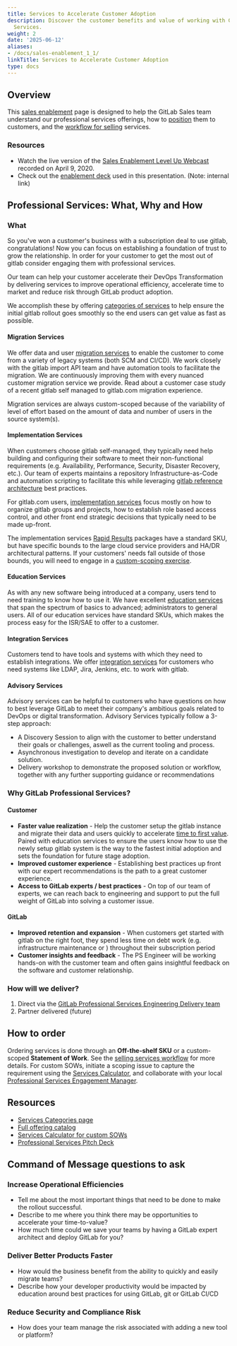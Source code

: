 ```yaml
---
title: Services to Accelerate Customer Adoption
description: Discover the customer benefits and value of working with GitLab Professional
  Services.
weight: 2
date: '2025-06-12'
aliases:
- /docs/sales-enablement_1_1/
linkTitle: Services to Accelerate Customer Adoption
type: docs
---
```


## Overview

This [sales enablement](/handbook/sales/training/sales-enablement-sessions/) page is designed to help the GitLab Sales team understand our professional services offerings, how to [position](/handbook/customer-success/professional-services-engineering/positioning/) them to customers, and the [workflow for selling](/handbook/customer-success/professional-services-engineering/selling/) services.

### Resources

- Watch the live version of the [Sales Enablement Level Up Webcast](https://youtu.be/_04S2JhVZ5A) recorded on April 9, 2020.
- Check out the [enablement deck](https://docs.google.com/presentation/d/1VGfUC85NO74S5qaaNZ1yQydhZL3Be4ofBTG52xr_LEA/edit#slide=id.) used in this presentation. (Note: internal link)

<!-- ## Learning Objectives

1. Why sell Professional Services?
1. Services Portfolio
1. Current state & improvements
1. Services: Positioning and Process
1. Where to go for help -->

## Professional Services: What, Why and How

### What

So you've won a customer's business with a subscription deal to use gitlab, congratulations! Now you can focus on establishing a foundation of trust to grow the relationship. In order for your customer to get the most out of gitlab consider engaging them with professional services.

Our team can help your customer accelerate their DevOps Transformation by delivering services to improve operational efficiency, accelerate time to market and reduce risk through GitLab product adoption.

We accomplish these by offering [categories of services](/services/) to help ensure the initial gitlab rollout goes smoothly so the end users can get value as fast as possible.

#### Migration Services

We offer data and user [migration services](/services/migration/) to enable the customer to come from a variety of legacy systems (both SCM and CI/CD). We work closely with the gitlab import API team and have automation tools to facilitate the migration. We are continuously improving them with every nuanced customer migration service we provide. Read about a customer case study of a recent gitlab self managed to gitlab.com migration experience.

Migration services are always custom-scoped because of the variability of level of effort based on the amount of data and number of users in the source system(s).

#### Implementation Services

When customers choose gitlab self-managed, they typically need help building and configuring their software to meet their non-functional requirements (e.g. Availability, Performance, Security, Disaster Recovery, etc.). Our team of experts maintains a repository Infrastructure-as-Code and automation scripting to facilitate this while leveraging [gitlab reference architecture](https://docs.gitlab.com/ee/administration/reference_architectures/) best practices.

For gitlab.com users, [implementation services](/services/implementation/) focus mostly on how to organize gitlab groups and projects, how to establish role based access control, and other front end strategic decisions that typically need to be made up-front.

The implementation services [Rapid Results](/services/rapid-results/) packages have a standard SKU, but have specific bounds to the large cloud service providers and HA/DR architectural patterns. If your customers' needs fall outside of those bounds, you will need to engage in a [custom-scoping exercise](/handbook/customer-success/professional-services-engineering/selling/#custom-scoped-services).

#### Education Services

As with any new software being introduced at a company, users tend to need training to know how to use it. We have excellent [education services](/services/education/) that span the spectrum of basics to advanced; administrators to general users. All of our education services have standard SKUs, which makes the process easy for the ISR/SAE to offer to a customer.

#### Integration Services

Customers tend to have tools and systems with which they need to establish integrations. We offer [integration services](/services/implementation/integration/) for customers who need systems like LDAP, Jira, Jenkins, etc. to work with gitlab.

#### Advisory Services

Advisory services can be helpful to customers who have questions on how to best leverage GitLab to meet their company's ambitious goals related to DevOps or digital transformation.
Advisory Services typically follow a 3-step approach:

- A Discovery Session to align with the customer to better understand their goals or challenges, aswell as the current tooling and process.
- Asynchronous investigation to develop and iterate on a candidate solution.
- Delivery workshop to demonstrate the proposed solution or workflow, together with any further supporting guidance or recommendations

### Why GitLab Professional Services?

#### Customer

- **Faster value realization** - Help the customer setup the gitlab instance and migrate their data and users quickly to accelerate [time to first value](/handbook/customer-success/vision/#time-to-value-kpis). Paired with education services to ensure the users know how to use the newly setup gitlab system is the way to the fastest initial adoption and sets the foundation for future stage adoption.
- **Improved customer experience** - Establishing best practices up front with our expert recommendations is the path to a great customer experience.
- **Access to GitLab experts / best practices** - On top of our team of experts, we can reach back to engineering and support to put the full weight of GitLab into solving a customer issue.

#### GitLab

- **Improved retention and expansion** - When customers get started with gitlab on the right foot, they spend less time on debt work (e.g. infrastructure maintenance or ) throughout their subscription period
- **Customer insights and feedback** - The PS Engineer will be working hands-on with the customer team and often gains insightful feedback on the software and customer relationship.

### How will we deliver?

1. Direct via the [GitLab Professional Services Engineering Delivery team](/handbook/customer-success/professional-services-engineering/#team-members-and-roles)
1. Partner delivered (future)

## How to order

Ordering services is done through an **Off-the-shelf SKU** or a custom-scoped **Statement of Work**.  See the [selling services workflow](/handbook/customer-success/professional-services-engineering/selling/) for more details.
For custom SOWs, initiate a scoping issue to capture the requirement using the [Services Calculator](https://services-calculator.gitlab.io/), and collaborate with your local [Professional Services Engagement Manager](/job-families/sales/job-professional-services-engagement-manager/).

## Resources

- [Services Categories page](/services/)
- [Full offering catalog](/services/catalog/)
- [Services Calculator for custom SOWs](https://services-calculator.gitlab.io/)
- [Professional Services Pitch Deck](https://docs.google.com/presentation/d/1CFR8_ZyE9r4Dk_mjoWGe4ZkhtBimSdN0pylIPu-NAeU/edit#slide=id.g3667cdc662_0_1)

## Command of Message questions to ask

### Increase Operational Efficiencies

- Tell me about the most important things that need to be done to make the rollout successful.
- Describe to me where you think there may be opportunities to accelerate your time-to-value?
- How much time could we save your teams by having a GitLab expert architect and deploy GitLab for you?

### Deliver Better Products Faster

- How would the business benefit from the ability to quickly and easily migrate teams?
- Describe how your developer productivity would be impacted by education around best practices for using GitLab, git or GitLab CI/CD

### Reduce Security and Compliance Risk

- How does your team manage the risk associated with adding a new tool or platform?
